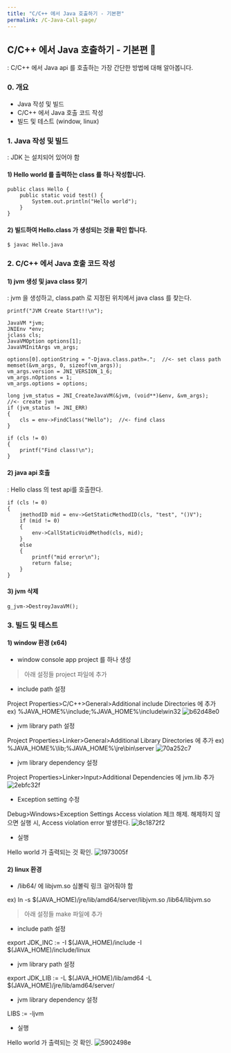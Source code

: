 ```yaml
---
title: "C/C++ 에서 Java 호출하기 - 기본편"
permalink: /C-Java-Call-page/
---
```


## C/C++ 에서 Java 호출하기 - 기본편 :seedling:

: C/C++ 에서 Java api 를 호출하는 가장 간단한 방법에 대해 알아봅니다.

### 0. 개요
-  Java 작성 및 빌드
-  C/C++ 에서 Java 호출 코드 작성
-  빌드 및 테스트 (window, linux)

### 1. Java 작성 및 빌드
: JDK 는 설치되어 있어야 함
#### 1) Hello world 를 출력하는 class 를 하나 작성합니다.

    public class Hello {
        public static void test() {
            System.out.println("Hello world");
        }
    }

#### 2) 빌드하여 Hello.class 가 생성되는 것을 확인 합니다.

    $ javac Hello.java
     
### 2. C/C++ 에서 Java 호출 코드 작성
#### 1) jvm 생성 및 java class 찾기
: jvm 을 생성하고, class.path 로 지정된 위치에서 java class 를 찾는다.

	printf("JVM Create Start!!\n");

	JavaVM *jvm;
	JNIEnv *env;
	jclass cls;
	JavaVMOption options[1];
	JavaVMInitArgs vm_args;

	options[0].optionString = "-Djava.class.path=.";  //<- set class path
	memset(&vm_args, 0, sizeof(vm_args));
	vm_args.version = JNI_VERSION_1_6;
	vm_args.nOptions = 1;
	vm_args.options = options;
  
	long jvm_status = JNI_CreateJavaVM(&jvm, (void**)&env, &vm_args);  //<- create jvm
	if (jvm_status != JNI_ERR)
	{
	    cls = env->FindClass("Hello");  //<- find class
	}

	if (cls != 0) 
	{
	    printf("Find class!\n");
	}
    
#### 2) java api 호출
: Hello class 의 test api를 호출한다.

	if (cls != 0)
	{
		jmethodID mid = env->GetStaticMethodID(cls, "test", "()V");
		if (mid != 0)
		{
		    env->CallStaticVoidMethod(cls, mid);
		}
		else
		{
		    printf("mid error\n");
		    return false;
		}
	}

#### 3) jvm 삭제

	g_jvm->DestroyJavaVM();

### 3. 빌드 및 테스트
#### 1) window 환경 (x64)
- window console app project 를 하나 생성

> 아래 설정들 project 파일에 추가
- include path 설정

Project Properties>C/C++>General>Additional include Directories 에 추가
ex)
%JAVA_HOME%\include;%JAVA_HOME%\include\win32
![b62d48e0](https://user-images.githubusercontent.com/38425370/44067002-459e9648-9fae-11e8-8f78-c65dbc83e03e.png)

- jvm library path 설정

Project Properties>Linker>General>Additional Library Directories 에 추가
ex)
%JAVA_HOME%\lib;%JAVA_HOME%\jre\bin\server
![70a252c7](https://user-images.githubusercontent.com/38425370/44067027-66001e48-9fae-11e8-92e2-168b32ecf6a0.png)

- jvm library dependency 설정

Project Properties>Linker>Input>Additional Dependencies 에 jvm.lib 추가
![2ebfc32f](https://user-images.githubusercontent.com/38425370/44067052-7a58a432-9fae-11e8-98b0-dc6f642dc86f.png)

- Exception setting 수정

Debug>Windows>Exception Settings
Access violation 체크 해제. 해제하지 않으면 실행 시, Access violation error 발생한다.
![8c1872f2](https://user-images.githubusercontent.com/38425370/44067065-865e8b7a-9fae-11e8-9e5b-bb23d89f11d0.png)

- 실행

Hello world 가 출력되는 것 확인.
![1973005f](https://user-images.githubusercontent.com/38425370/44067068-8d269d58-9fae-11e8-92b6-3cf2e80a5592.png)

#### 2) linux 환경
- /lib64/ 에 libjvm.so 심볼릭 링크 걸어줘야 함

ex)
ln -s $(JAVA_HOME)/jre/lib/amd64/server/libjvm.so /lib64/libjvm.so

> 아래 설정들 make 파일에 추가
- include path 설정

export JDK_INC := -I $(JAVA_HOME)/include -I $(JAVA_HOME)/include/linux

- jvm library path 설정

export JDK_LIB := -L $(JAVA_HOME)/lib/amd64 -L $(JAVA_HOME)/jre/lib/amd64/server/

- jvm library dependency 설정

LIBS := -ljvm

- 실행

Hello world 가 출력되는 것 확인.
![5902498e](https://user-images.githubusercontent.com/38425370/44067076-972ec03c-9fae-11e8-8469-d446c367cd5e.png)
